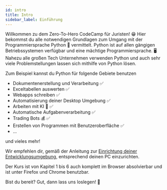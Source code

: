 ```yaml
---
id: intro
title: Intro
sidebar_label: Einführung
---
```


Willkommen zu dem Zero-To-Hero CodeCamp für Juristen! 😁
Hier bekommst du alle notwendigen Grundlagen zum Umgang mit der Programmiersprache Python 🐍 vermittelt. Python ist auf allen gängigen Betriebssystemen verfügbar und eine mächtige Programmiersprache. 🖥
Nahezu alle großen Tech Unternehmen verwenden Python und auch sehr viele Problemstellungen lassen sich mithilfe von Python lösen.

Zum Beispiel kannst du Python für folgende Gebiete benutzen
- Dokumentenerstellung und Verarbeitung ✅
- Exceltabellen auswerten ✅
- Webapps schreiben ✅
- Automatisierung deiner Desktop Umgebung ✅
- Arbeiten mit KI 🤖 ✅
- Automatische Aufgabenverarbeitung ✅
- Trading Bots 💰 ✅
- Erstellen von Programmen mit Benutzeroberfläche ✅
- ...

und vieles mehr! 

Wir empfehlen dir, gemäß der Anleitung zur [Einrichtung deiner Entwicklungsumgebung](/codecamp-website/docs/python-env), entsprechend deinen PC einzurichten.

Der Kurs ist von Kapitel 1 bis 6 auch komplett im Browser absolvierbar und ist unter Firefox und Chrome benutzbar.

Bist du bereit? Gut, dann lass uns loslegen! 🚀
